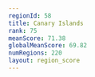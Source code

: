 ```yaml
---
regionId: 58
title: Canary Islands
rank: 75
meanScore: 71.38
globalMeanScore: 69.82
numRegions: 220
layout: region_score
---
```

